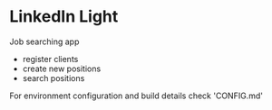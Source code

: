 # LinkedIn Light

Job searching app
 - register clients
 - create new positions
 - search positions

For environment configuration and build details check 'CONFIG.md'
